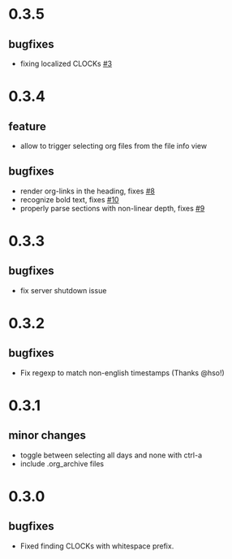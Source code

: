 # 0.3.5

## bugfixes
- fixing localized CLOCKs [#3](https://github.com/rksm/clj-org-analyzer/issues/3)

# 0.3.4

## feature
- allow to trigger selecting org files from the file info view

## bugfixes
- render org-links in the heading, fixes [#8](https://github.com/rksm/clj-org-analyzer/issues/8)
- recognize bold text, fixes [#10](https://github.com/rksm/clj-org-analyzer/issues/10)
- properly parse sections with non-linear depth, fixes [#9](https://github.com/rksm/clj-org-analyzer/issues/9)

# 0.3.3
## bugfixes
- fix server shutdown issue

# 0.3.2
## bugfixes
- Fix regexp to match non-english timestamps (Thanks @hso!)

# 0.3.1
## minor changes
- toggle between selecting all days and none with ctrl-a
- include .org_archive files

# 0.3.0
## bugfixes
- Fixed finding CLOCKs with whitespace prefix.

